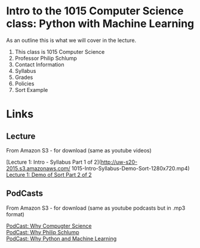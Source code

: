 # Intro to the 1015 Computer Science class: Python with Machine Learning

As an outline this is what we will cover in the lecture.

1. This class is 1015 Computer Science
2. Professor Philip Schlump
3. Contact Information
4. Syllabus
5. Grades
6. Policies
7. Sort Example

# Links

## Lecture

From Amazon S3 - for download (same as youtube videos)

[Lecture 1: Intro - Syllabus Part 1 of 2](http://uw-s20-2015.s3.amazonaws.com/ 1015-Intro-Syllabus-Demo-Sort-1280x720.mp4)<br>
[Lecture 1: Demo of Sort Part 2 of 2](http://uw-s20-2015.s3.amazonaws.com/1015-QuickSort-Demo-1280x720.mp4)<br>

## PodCasts

From Amazon S3 - for download (same as youtube podcasts but in .mp3 format)

[PodCast: Why Compugter Science](http://uw-s20-2015.s3.amazonaws.com/Why-Computer-Science.mp3)<br>
[PodCast: Why Philip Schlump](http://uw-s20-2015.s3.amazonaws.com/Why-Philip-Schlump.mp3)<br>
[PodCast: Why Python and Machine Learning](http://uw-s20-2015.s3.amazonaws.com/Why-python-with-machine-learning.mp3)<br>
